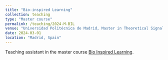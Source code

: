 ```yaml
---
title: "Bio-inspired Learning"
collection: teaching
type: "Master course"
permalink: /teaching/2024-M-BIL
venue: "Universidad Politécnica de Madrid, Master in Theoretical Signal Processing"
date: 2024-03-01
location: "Madrid, Spain"
---
```


Teaching assistant in the master course [Bio Inspired Learning](https://www.upm.es/comun_gauss/publico/guias/2024-25/2S/GA_09AT_93000947_2S_2024-25.pdf).
